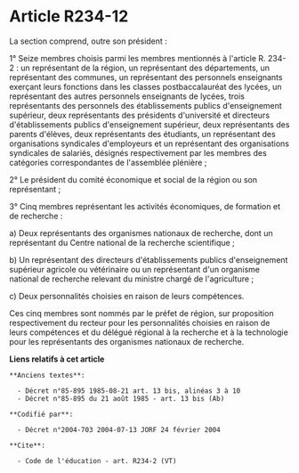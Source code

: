 # Article R234-12

La section comprend, outre son président : 

1° Seize membres choisis parmi les membres mentionnés à l'article R. 234-2 : un représentant de la région, un représentant
des départements, un représentant des communes, un représentant des personnels enseignants exerçant leurs fonctions dans les
classes postbaccalauréat des lycées, un représentant des autres personnels enseignants de lycées, trois représentants des
personnels des établissements publics d'enseignement supérieur, deux représentants des présidents d'université et directeurs
d'établissements publics d'enseignement supérieur, deux représentants des parents d'élèves, deux représentants des étudiants,
un représentant des organisations syndicales d'employeurs et un représentant des organisations syndicales de salariés,
désignés respectivement par les membres des catégories correspondantes de l'assemblée plénière ; 

2° Le président du comité économique et social de la région ou son représentant ; 

3° Cinq membres représentant les activités économiques, de formation et de recherche : 

a) Deux représentants des organismes nationaux de recherche, dont un représentant du Centre national de la recherche
scientifique ; 

b) Un représentant des directeurs d'établissements publics d'enseignement supérieur agricole ou vétérinaire ou un
représentant d'un organisme national de recherche relevant du ministre chargé de l'agriculture ; 

c) Deux personnalités choisies en raison de leurs compétences. 

Ces cinq membres sont nommés par le préfet de région, sur proposition respectivement du recteur pour les personnalités
choisies en raison de leurs compétences et du délégué régional à la recherche et à la technologie pour les représentants des
organismes nationaux de recherche.

**Liens relatifs à cet article**

	**Anciens textes**:

	  - Décret n°85-895 1985-08-21 art. 13 bis, alinéas 3 à 10
	  - Décret n°85-895 du 21 août 1985 - art. 13 bis (Ab)

	**Codifié par**:

	  - Décret n°2004-703 2004-07-13 JORF 24 février 2004

	**Cite**:

	  - Code de l'éducation - art. R234-2 (VT)
